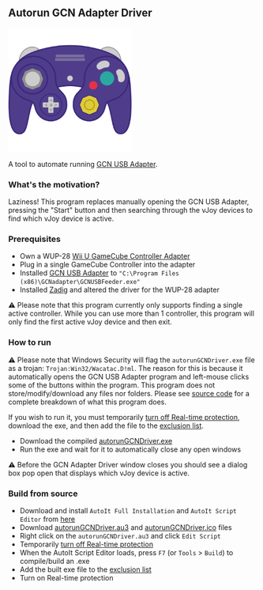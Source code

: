 ## Autorun GCN Adapter Driver

<img src="https://raw.githubusercontent.com/mattcarlotta/autorunGCNDriver/main/autorunGCNDriverIcon.png" width="250px">

A tool to automate running [GCN USB Adapter](https://bitbucket.org/elmassivo/gcn-usb-adapter/src/master/).

### What's the motivation?

Laziness! This program replaces manually opening the GCN USB Adapter, pressing the "Start" button and then searching through the vJoy devices to find which vJoy device is active.

### Prerequisites

- Own a WUP-28 [Wii U GameCube Controller Adapter](https://i.imgur.com/ybzhXjD.jpg)
- Plug in a single GameCube Controller into the adapter
- Installed [GCN USB Adapter](https://bitbucket.org/elmassivo/gcn-usb-adapter/downloads/WiiU-UsbSetup%202015-09-02.exe) to `"C:\Program Files (x86)\GCNadapter\GCNUSBFeeder.exe"`
- Installed [Zadig](https://zadig.akeo.ie/) and altered the driver for the WUP-28 adapter

⚠️ Please note that this program currently only supports finding a single active controller. While you can use more than 1 controller, this program will only find the first active vJoy device and then exit.

### How to run

⚠️ Please note that Windows Security will flag the `autorunGCNDriver.exe` file as a trojan: `Trojan:Win32/Wacatac.D!ml`. The reason for this is because it automatically opens the GCN USB Adapter program and left-mouse clicks some of the buttons within the program. This program does not store/modify/download any files nor folders. Please see [source code](https://github.com/mattcarlotta/autorunGCNDriver/blob/main/autorunGCNDriver.au3) for a complete breakdown of what this program does.

If you wish to run it, you must temporarily [turn off Real-time protection](https://www.cyber.gov.au/acsc/view-all-content/guidance/turn-real-time-protection-windows-10), download the exe, and then add the file to the [exclusion list](https://support.microsoft.com/en-us/windows/add-an-exclusion-to-windows-security-811816c0-4dfd-af4a-47e4-c301afe13b26).

- Download the compiled [autorunGCNDriver.exe](https://raw.githubusercontent.com/mattcarlotta/autorunGCNDriver/main/autorunGCNDriver-v1.exe)
- Run the exe and wait for it to automatically close any open windows

⚠️ Before the GCN Adapter Driver window closes you should see a dialog box pop open that displays which vJoy device is active.

### Build from source

- Download and install `AutoIt Full Installation` and `AutoIt Script Editor` from [here](https://www.autoitscript.com/site/autoit/downloads/)
- Download [autorunGCNDriver.au3](https://raw.githubusercontent.com/mattcarlotta/autorunGCNDriver/main/autorunGCNDriver.au3) and [autorunGCNDriver.ico](https://raw.githubusercontent.com/mattcarlotta/autorunGCNDriver/main/autorunGCNDriver.ico) files
- Right click on the `autorunGCNDriver.au3` and click `Edit Script`
- Temporarily [turn off Real-time protection](https://www.cyber.gov.au/acsc/view-all-content/guidance/turn-real-time-protection-windows-10)
- When the AutoIt Script Editor loads, press `F7` (or `Tools` > `Build`) to compile/build an .exe
- Add the built exe file to the [exclusion list](https://support.microsoft.com/en-us/windows/add-an-exclusion-to-windows-security-811816c0-4dfd-af4a-47e4-c301afe13b26)
- Turn on Real-time protection

